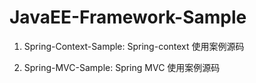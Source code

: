 # JavaEE-Framework-Sample

1. Spring-Context-Sample: Spring-context 使用案例源码

2. Spring-MVC-Sample:  Spring MVC 使用案例源码
